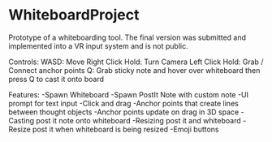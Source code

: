 # WhiteboardProject
Prototype of a whiteboarding tool. The final version was submitted and implemented into a VR input system and is not public. 

Controls:
WASD: Move
Right Click Hold: Turn Camera
Left Click Hold: Grab / Connect anchor points
Q: Grab sticky note and hover over whiteboard then press Q to cast it onto board

Features:
-Spawn Whiteboard
-Spawn PostIt Note with custom note
-UI prompt for text input
-Click and drag
-Anchor points that create lines between thought objects
-Anchor points update on drag in 3D space
-Casting post it note onto whiteboard
-Resizing post it and whiteboard
-Resize post it when whiteboard is being resized
-Emoji buttons
